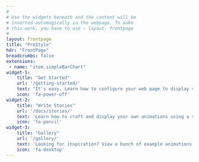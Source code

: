 ```yaml
---
#
# Use the widgets beneath and the content will be
# inserted automagically in the webpage. To make
# this work, you have to use › layout: frontpage
#
layout: frontpage
title: "ProStyle"
hdr: "FrontPage"
breadcrumbs: false
extensions:
 - name: "item.simpleBarChart"
widget-1:
    title: "Get Started"
    url: '/getting-started/'
    text: "It's easy. Learn how to configure your web page to display stunning web animations."
    icon: 'fa-power-off'
widget-2:
    title: "Write Stories"
    url: '/docs/stories/'
    text: 'Learn how to craft and display your own animations using a simple JSON language.'
    icon: 'fa-pencil'
widget-3:
    title: "Gallery"
    url: '/gallery/'
    text: 'Looking for inspiration? View a bunch of example animations and see what can be created.'
    icon: 'fa-desktop'
---
```

